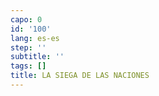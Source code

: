 ```yaml
---
capo: 0
id: '100'
lang: es-es
step: ''
subtitle: ''
tags: []
title: LA SIEGA DE LAS NACIONES
---
```

